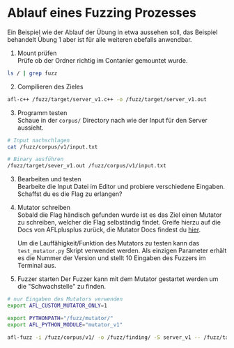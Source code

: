 # Ablauf eines Fuzzing Prozesses
Ein Beispiel wie der Ablauf der Übung in etwa aussehen soll, das Beispiel behandelt Übung 1 aber ist für alle weiteren ebefalls anwendbar.

1. Mount prüfen  
Prüfe ob der Ordner richtig im Contanier gemountet wurde.
```bash
ls / | grep fuzz
```

2. Compilieren des Zieles  
```bash
afl-c++ /fuzz/target/server_v1.c++ -o /fuzz/target/server_v1.out
```

3. Programm testen  
Schaue in der `corpus/` Directory nach wie der Input für den Server aussieht.
```bash
# Input nachschlagen
cat /fuzz/corpus/v1/input.txt

# Binary ausführen
/fuzz/target/sever_v1.out /fuzz/corpus/v1/input.txt
```

3. Bearbeiten und testen  
Bearbeite die Input Datei im Editor und probiere verschiedene Eingaben.
Schaffst du es die Flag zu erlangen?

4. Mutator schreiben  
Sobald die Flag händisch gefunden wurde ist es das Ziel einen Mutator zu schreiben, welcher die Flag selbständig findet.
Greife hierzu auf die Docs von AFLplusplus zurück, die Mutator Docs findest du [hier](https://github.com/AFLplusplus/AFLplusplus/blob/stable/docs/custom_mutators.md).

    Um die Lauffähigkeit/Funktion des Mutators zu testen kann das `test_mutator.py` Skript verwendet werden. Als einzigen Parameter erhält es die Nummer der Version und stellt 10 Eingaben des Fuzzers im Terminal aus.

5. Fuzzer starten
Der Fuzzer kann mit dem Mutator gestartet werden um die "Schwachstelle" zu finden.

```bash
# nur Eingaben des Mutators verwenden
export AFL_CUSTOM_MUTATOR_ONLY=1

export PYTHONPATH="/fuzz/mutator/"
export AFL_PYTHON_MODULE="mutator_v1"

afl-fuzz -i /fuzz/corpus/v1/ -o /fuzz/finding/ -S server_v1 -- /fuzz/target/server_v1.out @@
```
